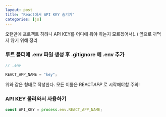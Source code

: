 ```yaml
---
layout: post
title: "React에서 API KEY 숨기기"
categories: [js]
---
```


오랜만에 프로젝트 하려니 API KEY를 어디에 둬야 하는지 모르겠어서(..) 앞으로 까먹지 않기 위해 정리

### 루트 폴더에 .env 파일 생성 후 .gitignore 에 .env 추가

```js
// .env

REACT_APP_NAME = "key";
```

위와 같은 형태로 작성한다. 모든 이름은 REACT*APP* 로 시작해야함 주의!

### API KEY 불러와서 사용하기

```js
const API_KEY = process.env.REACT_APP_NAME;
```

